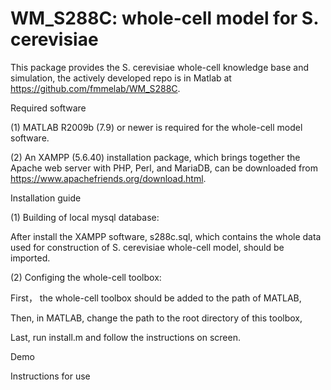 # WM_S288C: whole-cell model for S. cerevisiae
This package provides the S. cerevisiae whole-cell knowledge base and simulation, the actively developed repo is in Matlab at https://github.com/fmmelab/WM_S288C.

Required software

(1) MATLAB R2009b (7.9) or newer is required for the whole-cell model software.

(2) An XAMPP (5.6.40) installation package, which brings together the Apache web server with PHP, Perl, and MariaDB, can be downloaded from https://www.apachefriends.org/download.html.

Installation guide

(1) Building of local mysql database:

After install the XAMPP software, s288c.sql, which contains the whole data used for construction of S. cerevisiae whole-cell model, should be imported.

(2) Configing the whole-cell toolbox:

First， the whole-cell toolbox should be added to the path of MATLAB,

Then, in MATLAB, change the path to the root directory of this toolbox,

Last, run install.m and follow the instructions on screen.


Demo


Instructions for use

